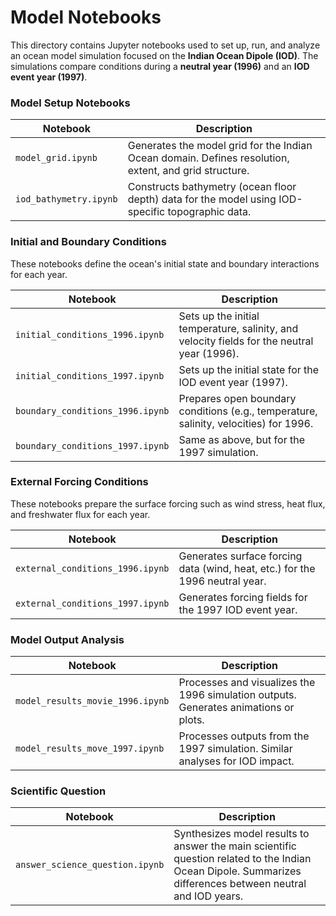 # Model Notebooks

This directory contains Jupyter notebooks used to set up, run, and analyze an ocean model simulation focused on the **Indian Ocean Dipole (IOD)**. The simulations compare conditions during a **neutral year (1996)** and an **IOD event year (1997)**.

### Model Setup Notebooks

| Notebook               | Description                                                                                           |
| ---------------------- | ----------------------------------------------------------------------------------------------------- |
| `model_grid.ipynb`     | Generates the model grid for the Indian Ocean domain. Defines resolution, extent, and grid structure. |
| `iod_bathymetry.ipynb` | Constructs bathymetry (ocean floor depth) data for the model using IOD-specific topographic data.     |


### Initial and Boundary Conditions

These notebooks define the ocean's initial state and boundary interactions for each year.

| Notebook                         | Description                                                                                 |
| -------------------------------- | ------------------------------------------------------------------------------------------- |
| `initial_conditions_1996.ipynb`  | Sets up the initial temperature, salinity, and velocity fields for the neutral year (1996). |
| `initial_conditions_1997.ipynb`  | Sets up the initial state for the IOD event year (1997).                                    |
| `boundary_conditions_1996.ipynb` | Prepares open boundary conditions (e.g., temperature, salinity, velocities) for 1996.       |
| `boundary_conditions_1997.ipynb` | Same as above, but for the 1997 simulation.                                                 |


### External Forcing Conditions

These notebooks prepare the surface forcing such as wind stress, heat flux, and freshwater flux for each year.

| Notebook                         | Description                                                                  |
| -------------------------------- | ---------------------------------------------------------------------------- |
| `external_conditions_1996.ipynb` | Generates surface forcing data (wind, heat, etc.) for the 1996 neutral year. |
| `external_conditions_1997.ipynb` | Generates forcing fields for the 1997 IOD event year.                        |


### Model Output Analysis

| Notebook                         | Description                                                                          |
| -------------------------------- | ------------------------------------------------------------------------------------ |
| `model_results_movie_1996.ipynb` | Processes and visualizes the 1996 simulation outputs. Generates animations or plots. |
| `model_results_move_1997.ipynb`  | Processes outputs from the 1997 simulation. Similar analyses for IOD impact.         |


### Scientific Question

| Notebook                        | Description                                                                                                                                                |
| ------------------------------- | ---------------------------------------------------------------------------------------------------------------------------------------------------------- |
| `answer_science_question.ipynb` | Synthesizes model results to answer the main scientific question related to the Indian Ocean Dipole. Summarizes differences between neutral and IOD years. |
